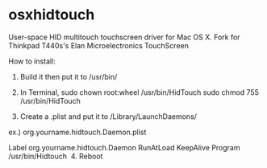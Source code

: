osxhidtouch
===========

User-space HID multitouch touchscreen driver for Mac OS X. Fork for Thinkpad T440s's Elan Microelectronics TouchScreen

How to install:

1. Build it then put it to /usr/bin/

2. In Terminal,
sudo chown root:wheel /usr/bin/HidTouch
sudo chmod 755 /usr/bin/HidTouch

3. Create a .plist and put it to /Library/LaunchDaemons/

ex.) org.yourname.hidtouch.Daemon.plist

<?xml version="1.0" encoding="UTF-8"?>
<!DOCTYPE plist PUBLIC "-//Apple//DTD PLIST 1.0//EN" "http://www.apple.com/DTDs/PropertyList$ <plist version="1.0">
<dict>
        <key>Label</key>
        <string>org.yourname.hidtouch.Daemon</string>
        <key>RunAtLoad</key>
        <true/>
        <key>KeepAlive</key>
        <false/>
        <key>Program</key>
        <string>/usr/bin/Hidtouch</string>
</dict>
</plist>
 ﻿
4. Reboot
